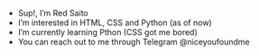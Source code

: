 - Sup!, I’m Red Saito
- I’m interested in HTML, CSS and Python (as of now)
- I’m currently learning Pthon (CSS got me bored)
- You can reach out to me through Telegram @niceyoufoundme

<!---
redsaito/redsaito is a ✨ special ✨ repository because its `README.md` (this file) appears on your GitHub profile.
You can click the Preview link to take a look at your changes.
--->
